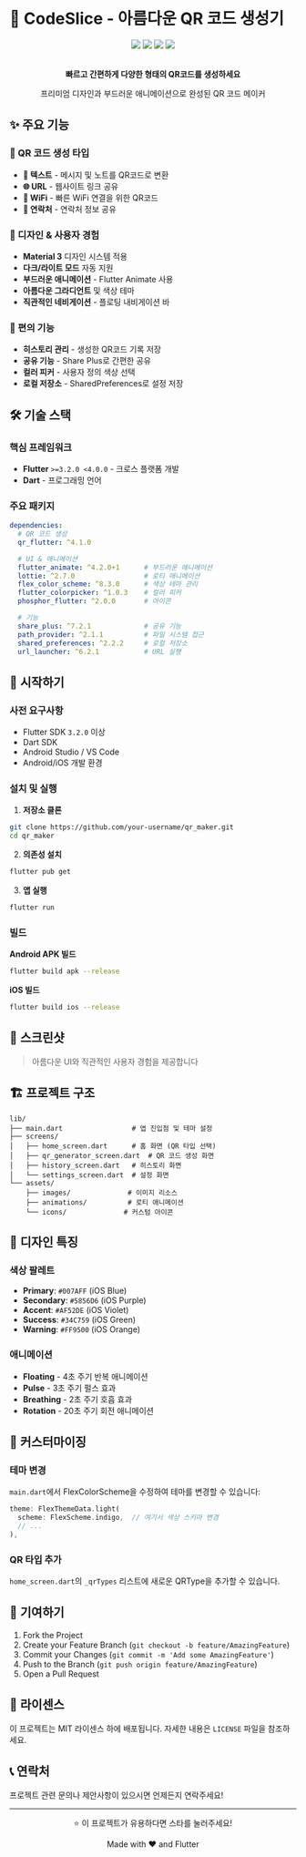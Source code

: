 # 🎨 CodeSlice - 아름다운 QR 코드 생성기

<div align="center">
  <img src="https://img.shields.io/badge/Flutter-02569B?style=for-the-badge&logo=flutter&logoColor=white" />
  <img src="https://img.shields.io/badge/Dart-0175C2?style=for-the-badge&logo=dart&logoColor=white" />
  <img src="https://img.shields.io/badge/Version-1.0.0-brightgreen?style=for-the-badge" />
  <img src="https://img.shields.io/badge/License-MIT-blue?style=for-the-badge" />
</div>

<br />

<div align="center">
  <p><strong>빠르고 간편하게 다양한 형태의 QR코드를 생성하세요</strong></p>
  <p>프리미엄 디자인과 부드러운 애니메이션으로 완성된 QR 코드 메이커</p>
</div>

## ✨ 주요 기능

### 🎯 QR 코드 생성 타입
- **📝 텍스트** - 메시지 및 노트를 QR코드로 변환
- **🌐 URL** - 웹사이트 링크 공유
- **📶 WiFi** - 빠른 WiFi 연결을 위한 QR코드
- **👤 연락처** - 연락처 정보 공유

### 🎨 디자인 & 사용자 경험
- **Material 3** 디자인 시스템 적용
- **다크/라이트 모드** 자동 지원
- **부드러운 애니메이션** - Flutter Animate 사용
- **아름다운 그라디언트** 및 색상 테마
- **직관적인 네비게이션** - 플로팅 내비게이션 바

### 📱 편의 기능
- **히스토리 관리** - 생성한 QR코드 기록 저장
- **공유 기능** - Share Plus로 간편한 공유
- **컬러 피커** - 사용자 정의 색상 선택
- **로컬 저장소** - SharedPreferences로 설정 저장

## 🛠️ 기술 스택

### 핵심 프레임워크
- **Flutter** `>=3.2.0 <4.0.0` - 크로스 플랫폼 개발
- **Dart** - 프로그래밍 언어

### 주요 패키지
```yaml
dependencies:
  # QR 코드 생성
  qr_flutter: ^4.1.0

  # UI & 애니메이션
  flutter_animate: ^4.2.0+1      # 부드러운 애니메이션
  lottie: ^2.7.0                 # 로티 애니메이션
  flex_color_scheme: ^8.3.0      # 색상 테마 관리
  flutter_colorpicker: ^1.0.3    # 컬러 피커
  phosphor_flutter: ^2.0.0       # 아이콘

  # 기능
  share_plus: ^7.2.1             # 공유 기능
  path_provider: ^2.1.1          # 파일 시스템 접근
  shared_preferences: ^2.2.2     # 로컬 저장소
  url_launcher: ^6.2.1           # URL 실행
```

## 🚀 시작하기

### 사전 요구사항
- Flutter SDK `3.2.0` 이상
- Dart SDK
- Android Studio / VS Code
- Android/iOS 개발 환경

### 설치 및 실행

1. **저장소 클론**
```bash
git clone https://github.com/your-username/qr_maker.git
cd qr_maker
```

2. **의존성 설치**
```bash
flutter pub get
```

3. **앱 실행**
```bash
flutter run
```

### 빌드

**Android APK 빌드**
```bash
flutter build apk --release
```

**iOS 빌드**
```bash
flutter build ios --release
```

## 📱 스크린샷

> 아름다운 UI와 직관적인 사용자 경험을 제공합니다

## 🏗️ 프로젝트 구조

```
lib/
├── main.dart                 # 앱 진입점 및 테마 설정
├── screens/
│   ├── home_screen.dart      # 홈 화면 (QR 타입 선택)
│   ├── qr_generator_screen.dart  # QR 코드 생성 화면
│   ├── history_screen.dart   # 히스토리 화면
│   └── settings_screen.dart  # 설정 화면
└── assets/
    ├── images/              # 이미지 리소스
    ├── animations/          # 로티 애니메이션
    └── icons/              # 커스텀 아이콘
```

## 🎨 디자인 특징

### 색상 팔레트
- **Primary**: `#007AFF` (iOS Blue)
- **Secondary**: `#5856D6` (iOS Purple)
- **Accent**: `#AF52DE` (iOS Violet)
- **Success**: `#34C759` (iOS Green)
- **Warning**: `#FF9500` (iOS Orange)

### 애니메이션
- **Floating** - 4초 주기 반복 애니메이션
- **Pulse** - 3초 주기 펄스 효과
- **Breathing** - 2초 주기 호흡 효과
- **Rotation** - 20초 주기 회전 애니메이션

## 🔧 커스터마이징

### 테마 변경
`main.dart`에서 FlexColorScheme을 수정하여 테마를 변경할 수 있습니다:

```dart
theme: FlexThemeData.light(
  scheme: FlexScheme.indigo,  // 여기서 색상 스키마 변경
  // ...
),
```

### QR 타입 추가
`home_screen.dart`의 `_qrTypes` 리스트에 새로운 QRType을 추가할 수 있습니다.

## 🤝 기여하기

1. Fork the Project
2. Create your Feature Branch (`git checkout -b feature/AmazingFeature`)
3. Commit your Changes (`git commit -m 'Add some AmazingFeature'`)
4. Push to the Branch (`git push origin feature/AmazingFeature`)
5. Open a Pull Request

## 📄 라이센스

이 프로젝트는 MIT 라이센스 하에 배포됩니다. 자세한 내용은 `LICENSE` 파일을 참조하세요.

## 📞 연락처

프로젝트 관련 문의나 제안사항이 있으시면 언제든지 연락주세요!

---

<div align="center">
  <p>⭐ 이 프로젝트가 유용하다면 스타를 눌러주세요!</p>
  <p>Made with ❤️ and Flutter</p>
</div>
